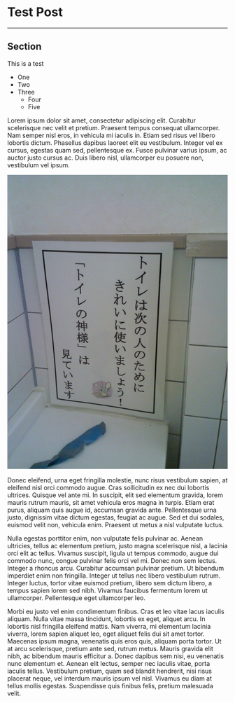 # Test Post
<hr>

## Section
This is a test

- One
- Two
- Three
    - Four
    - Five

Lorem ipsum dolor sit amet, consectetur adipiscing elit. Curabitur scelerisque nec velit et pretium. Praesent tempus consequat ullamcorper. Nam semper nisl eros, in vehicula mi iaculis in. Etiam sed risus vel libero lobortis dictum. Phasellus dapibus laoreet elit eu vestibulum. Integer vel ex cursus, egestas quam sed, pellentesque ex. Fusce pulvinar varius ipsum, ac auctor justo cursus ac. Duis libero nisl, ullamcorper eu posuere non, vestibulum vel ipsum.

![Test Image](/static/images/test.jpg)

Donec eleifend, urna eget fringilla molestie, nunc risus vestibulum sapien, at eleifend nisl orci commodo augue. Cras sollicitudin ex nec dui lobortis ultrices. Quisque vel ante mi. In suscipit, elit sed elementum gravida, lorem mauris rutrum mauris, sit amet vehicula eros magna in turpis. Etiam erat purus, aliquam quis augue id, accumsan gravida ante. Pellentesque urna justo, dignissim vitae dictum egestas, feugiat ac augue. Sed et dui sodales, euismod velit non, vehicula enim. Praesent ut metus a nisl vulputate luctus.

Nulla egestas porttitor enim, non vulputate felis pulvinar ac. Aenean ultricies, tellus ac elementum pretium, justo magna scelerisque nisl, a lacinia orci elit ac tellus. Vivamus suscipit, ligula ut tempus commodo, augue dui commodo nunc, congue pulvinar felis orci vel mi. Donec non sem lectus. Integer a rhoncus arcu. Curabitur accumsan pulvinar pretium. Ut bibendum imperdiet enim non fringilla. Integer ut tellus nec libero vestibulum rutrum. Integer luctus, tortor vitae euismod pretium, libero sem dictum libero, a tempus sapien lorem sed nibh. Vivamus faucibus fermentum lorem ut ullamcorper. Pellentesque eget ullamcorper leo.

Morbi eu justo vel enim condimentum finibus. Cras et leo vitae lacus iaculis aliquam. Nulla vitae massa tincidunt, lobortis ex eget, aliquet arcu. In lobortis nisl fringilla eleifend mattis. Nam viverra, mi elementum lacinia viverra, lorem sapien aliquet leo, eget aliquet felis dui sit amet tortor. Maecenas ipsum magna, venenatis quis eros quis, aliquam porta tortor. Ut at arcu scelerisque, pretium ante sed, rutrum metus. Mauris gravida elit nibh, ac bibendum mauris efficitur a. Donec dapibus sem nisi, eu venenatis nunc elementum et. Aenean elit lectus, semper nec iaculis vitae, porta iaculis tellus. Vestibulum pretium, quam sed blandit hendrerit, nisi risus placerat neque, vel interdum mauris ipsum vel nisl. Vivamus eu diam at tellus mollis egestas. Suspendisse quis finibus felis, pretium malesuada velit.
